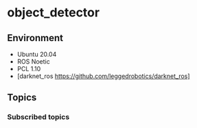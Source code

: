 # object_detector

## Environment
- Ubuntu 20.04
- ROS Noetic
- PCL 1.10
- [darknet_ros https://github.com/leggedrobotics/darknet_ros]

## Topics
### Subscribed topics
